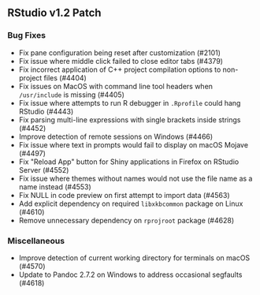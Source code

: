 
## RStudio v1.2 Patch

### Bug Fixes

- Fix pane configuration being reset after customization (#2101)
- Fix issue where middle click failed to close editor tabs (#4379)
- Fix incorrect application of C++ project compilation options to non-project files (#4404)
- Fix issues on MacOS with command line tool headers when `/usr/include` is missing (#4405)
- Fix issue where attempts to run R debugger in `.Rprofile` could hang RStudio (#4443)
- Fix parsing multi-line expressions with single brackets inside strings (#4452)
- Improve detection of remote sessions on Windows (#4466)
- Fix issue where text in prompts would fail to display on macOS Mojave (#4497)
- Fix "Reload App" button for Shiny applications in Firefox on RStudio Server (#4552)
- Fix issue where themes without names would not use the file name as a name instead (#4553)
- Fix NULL in code preview on first attempt to import data (#4563)
- Add explicit dependency on required `libxkbcommon` package on Linux (#4610)
- Remove unnecessary dependency on `rprojroot` package (#4628)


### Miscellaneous

- Improve detection of current working directory for terminals on macOS (#4570)
- Update to Pandoc 2.7.2 on Windows to address occasional segfaults (#4618)

